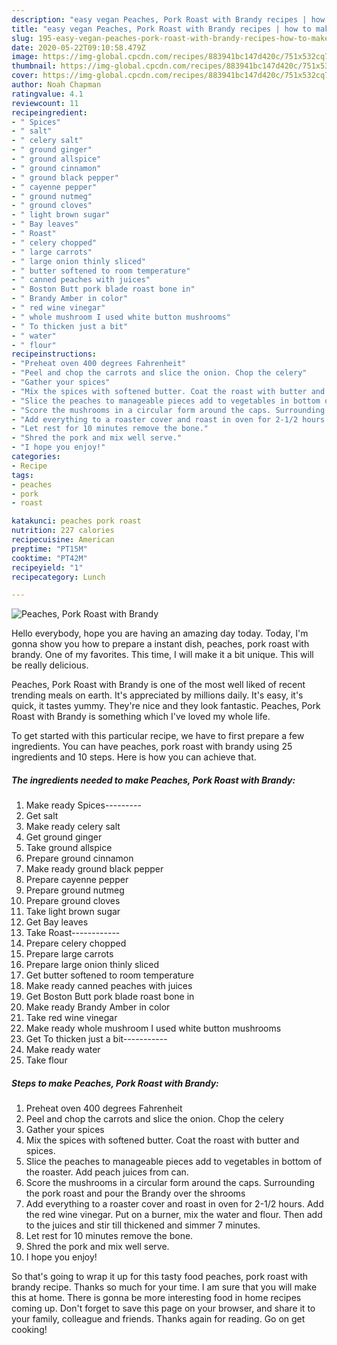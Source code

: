 ```yaml
---
description: "easy vegan Peaches, Pork Roast with Brandy recipes | how to make the best Peaches, Pork Roast with Brandy"
title: "easy vegan Peaches, Pork Roast with Brandy recipes | how to make the best Peaches, Pork Roast with Brandy"
slug: 195-easy-vegan-peaches-pork-roast-with-brandy-recipes-how-to-make-the-best-peaches-pork-roast-with-brandy
date: 2020-05-22T09:10:58.479Z
image: https://img-global.cpcdn.com/recipes/883941bc147d420c/751x532cq70/peaches-pork-roast-with-brandy-recipe-main-photo.jpg
thumbnail: https://img-global.cpcdn.com/recipes/883941bc147d420c/751x532cq70/peaches-pork-roast-with-brandy-recipe-main-photo.jpg
cover: https://img-global.cpcdn.com/recipes/883941bc147d420c/751x532cq70/peaches-pork-roast-with-brandy-recipe-main-photo.jpg
author: Noah Chapman
ratingvalue: 4.1
reviewcount: 11
recipeingredient:
- " Spices"
- " salt"
- " celery salt"
- " ground ginger"
- " ground allspice"
- " ground cinnamon"
- " ground black pepper"
- " cayenne pepper"
- " ground nutmeg"
- " ground cloves"
- " light brown sugar"
- " Bay leaves"
- " Roast"
- " celery chopped"
- " large carrots"
- " large onion thinly sliced"
- " butter softened to room temperature"
- " canned peaches with juices"
- " Boston Butt pork blade roast bone in"
- " Brandy Amber in color"
- " red wine vinegar"
- " whole mushroom I used white button mushrooms"
- " To thicken just a bit"
- " water"
- " flour"
recipeinstructions:
- "Preheat oven 400 degrees Fahrenheit"
- "Peel and chop the carrots and slice the onion. Chop the celery"
- "Gather your spices"
- "Mix the spices with softened butter. Coat the roast with butter and spices."
- "Slice the peaches to manageable pieces add to vegetables in bottom of the roaster. Add peach juices from can."
- "Score the mushrooms in a circular form around the caps. Surrounding the pork roast and pour the Brandy over the shrooms"
- "Add everything to a roaster cover and roast in oven for 2-1/2 hours. Add the red wine vinegar. Put on a burner, mix the water and flour. Then add to the juices and stir till thickened and simmer 7 minutes."
- "Let rest for 10 minutes remove the bone."
- "Shred the pork and mix well serve."
- "I hope you enjoy!"
categories:
- Recipe
tags:
- peaches
- pork
- roast

katakunci: peaches pork roast 
nutrition: 227 calories
recipecuisine: American
preptime: "PT15M"
cooktime: "PT42M"
recipeyield: "1"
recipecategory: Lunch

---
```



![Peaches, Pork Roast with Brandy](https://img-global.cpcdn.com/recipes/883941bc147d420c/751x532cq70/peaches-pork-roast-with-brandy-recipe-main-photo.jpg)

Hello everybody, hope you are having an amazing day today. Today, I'm gonna show you how to prepare a instant dish, peaches, pork roast with brandy. One of my favorites. This time, I will make it a bit unique. This will be really delicious.

Peaches, Pork Roast with Brandy is one of the most well liked of recent trending meals on earth. It's appreciated by millions daily. It's easy, it's quick, it tastes yummy. They're nice and they look fantastic. Peaches, Pork Roast with Brandy is something which I've loved my whole life.




To get started with this particular recipe, we have to first prepare a few ingredients. You can have peaches, pork roast with brandy using 25 ingredients and 10 steps. Here is how you can achieve that.

<!--inarticleads1-->

##### The ingredients needed to make Peaches, Pork Roast with Brandy:

1. Make ready  Spices---------
1. Get  salt
1. Make ready  celery salt
1. Get  ground ginger
1. Take  ground allspice
1. Prepare  ground cinnamon
1. Make ready  ground black pepper
1. Prepare  cayenne pepper
1. Prepare  ground nutmeg
1. Prepare  ground cloves
1. Take  light brown sugar
1. Get  Bay leaves
1. Take  Roast------------
1. Prepare  celery chopped
1. Prepare  large carrots
1. Prepare  large onion thinly sliced
1. Get  butter softened to room temperature
1. Make ready  canned peaches with juices
1. Get  Boston Butt pork blade roast bone in
1. Make ready  Brandy Amber in color
1. Take  red wine vinegar
1. Make ready  whole mushroom I used white button mushrooms
1. Get  To thicken just a bit-----------
1. Make ready  water
1. Take  flour




<!--inarticleads2-->

##### Steps to make Peaches, Pork Roast with Brandy:

1. Preheat oven 400 degrees Fahrenheit
1. Peel and chop the carrots and slice the onion. Chop the celery
1. Gather your spices
1. Mix the spices with softened butter. Coat the roast with butter and spices.
1. Slice the peaches to manageable pieces add to vegetables in bottom of the roaster. Add peach juices from can.
1. Score the mushrooms in a circular form around the caps. Surrounding the pork roast and pour the Brandy over the shrooms
1. Add everything to a roaster cover and roast in oven for 2-1/2 hours. Add the red wine vinegar. Put on a burner, mix the water and flour. Then add to the juices and stir till thickened and simmer 7 minutes.
1. Let rest for 10 minutes remove the bone.
1. Shred the pork and mix well serve.
1. I hope you enjoy!




So that's going to wrap it up for this tasty food peaches, pork roast with brandy recipe. Thanks so much for your time. I am sure that you will make this at home. There is gonna be more interesting food in home recipes coming up. Don't forget to save this page on your browser, and share it to your family, colleague and friends. Thanks again for reading. Go on get cooking!
